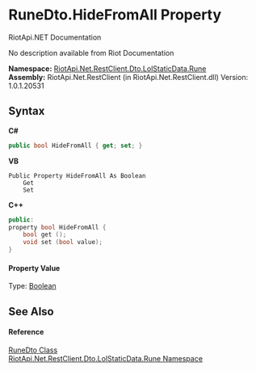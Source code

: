 # RuneDto.HideFromAll Property 
RiotApi.NET Documentation 

No description available from Riot Documentation

**Namespace:**&nbsp;<a href="fc3073bc-2f65-6a66-af8e-1d8001323b90">RiotApi.Net.RestClient.Dto.LolStaticData.Rune</a><br />**Assembly:**&nbsp;RiotApi.Net.RestClient (in RiotApi.Net.RestClient.dll) Version: 1.0.1.20531

## Syntax

**C#**<br />
``` C#
public bool HideFromAll { get; set; }
```

**VB**<br />
``` VB
Public Property HideFromAll As Boolean
	Get
	Set
```

**C++**<br />
``` C++
public:
property bool HideFromAll {
	bool get ();
	void set (bool value);
}
```


#### Property Value
Type: <a href="http://msdn2.microsoft.com/en-us/library/a28wyd50" target="_blank">Boolean</a>

## See Also


#### Reference
<a href="714f9df7-c9f5-1bfb-ef95-fcf902b44e13">RuneDto Class</a><br /><a href="fc3073bc-2f65-6a66-af8e-1d8001323b90">RiotApi.Net.RestClient.Dto.LolStaticData.Rune Namespace</a><br />